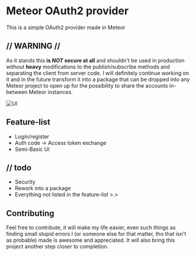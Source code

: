 # Meteor OAuth2 provider
This is a simple OAuth2 provider made in Meteor

## // WARNING //
As it stands this **is *NOT* secure at all** and shouldn't be used in production without **heavy** modifications to the publish/subscribe methods and separating the client from server code. I will definitely continue working on it and in the future transform it into a package that can be dropped into any Meteor project to open up for the possibility to share the accounts in-between Meteor instances.

![UI](http://puu.sh/hRFPN/93a502d25a.png)

## Feature-list
* Login/register
* Auth code -> Access token exchange
* Semi-Basic UI

## // todo
* Security
* Rework into a package
* Everything not listed in the feature-list >.>

## Contributing
Feel free to contribute, it will make my life easier, even such things as finding small stupid errors I (or someone else for that matter, tho that isn't as probable) made is awesome and appreciated. It will also bring this project another step closer to completion.

